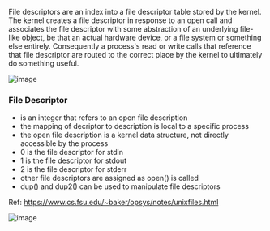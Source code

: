 File descriptors are an index into a file descriptor table stored by the kernel. The kernel creates a file descriptor in response to an open call and associates the file descriptor with some abstraction of an underlying file-like object, be that an actual hardware device, or a file system or something else entirely. Consequently a process's read or write calls that reference that file descriptor are routed to the correct place by the kernel to ultimately do something useful.

![image](https://github.com/user-attachments/assets/8861c639-b9d9-46ec-a9fd-d2dece885318)


### File Descriptor
* is an integer that refers to an open file description
* the mapping of decriptor to description is local to a specific process
* the open file description is a kernel data structure, not directly accessible by the process
* 0 is the file descriptor for stdin
* 1 is the file descriptor for stdout
* 2 is the file descriptor for stderr
* other file descriptors are assigned as open() is called
* dup() and dup2() can be used to manipulate file descriptors

Ref: https://www.cs.fsu.edu/~baker/opsys/notes/unixfiles.html

![image](https://github.com/user-attachments/assets/0762cb57-cb75-4b3a-aec3-88ef63e15c39)

